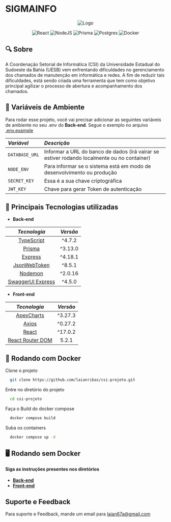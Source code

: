 # SIGMAINFO

<div align="center">

![Logo](https://i.imgur.com/Oe1WClw.png)

</div>

<div align="center">

![React](https://img.shields.io/badge/react-%2320232a.svg?style=for-the-badge&logo=react&logoColor=%2361DAFB)
![NodeJS](https://img.shields.io/badge/node.js-6DA55F?style=for-the-badge&logo=node.js&logoColor=white)
![Prisma](https://img.shields.io/badge/Prisma-3982CE?style=for-the-badge&logo=Prisma&logoColor=white)
![Postgres](https://img.shields.io/badge/postgres-%23316192.svg?style=for-the-badge&logo=postgresql&logoColor=white)
![Docker](https://img.shields.io/badge/docker-%230db7ed.svg?style=for-the-badge&logo=docker&logoColor=white)

</div>

## :mag: Sobre

A Coordenação Setorial de Informática (CSI) da Universidade Estadual do Sudoeste da Bahia (UESB) vem enfrentando dificuldades no gerenciamento dos chamados de manutenção em informática e redes. A fim de reduzir tais dificuldades, está sendo criada uma ferramenta que tem como objetivo principal agilizar o processo de abertura e acompanhamento dos chamados.

## :page_facing_up: Variáveis de Ambiente

Para rodar esse projeto, você vai precisar adicionar as seguintes variáveis de ambiente no seu .env do **Back-end**. Segue o exemplo no arquivo [.env.example](backend/.env.example)

| *Variável*   | *Descrição*                                   |
| :---------- | :------------------------------------------ |
| `DATABASE_URL`      | Informar a URL do banco de dados (irá vairar se estiver rodando localmente ou no container)|
| `NODE_ENV`      | Para informar se o sistema está em modo de desenvolvimento ou produção|
| `SECRET_KEY`     | Essa é a sua chave criptográfica|
| `JWT_KEY`      | Chave para gerar Token de autenticação|


## :toolbox: Principais Tecnologias utilizadas

 - **Back-end**

  | *Tecnologia*   | *Versão*                                   |
  | :----------: | :------------------------------------------: |
  | [TypeScript](https://www.typescriptlang.org/)      | ^4.7.2|
  | [Prisma](https://www.prisma.io/)      | ^3.13.0|
  | [Express](https://expressjs.com/)      | ^4.18.1|
  | [JsonWebToken](https://jwt.io/)      | ^8.5.1|
  | [Nodemon](https://www.npmjs.com/package/nodemon)      | ^2.0.16|
  | [SwaggerUI Express](https://www.npmjs.com/package/swagger-ui-express)      | ^4.5.0|


 - **Front-end**

  | *Tecnologia*   | *Versão*                                   |
  | :----------: | :------------------------------------------: |
  | [ApexCharts](https://apexcharts.com)      | ^3.27.3|
  | [Axios](https://axios-http.com/ptbr/docs/intro)      | ^0.27.2|
  | [React](https://pt-br.reactjs.org)      | ^17.0.2|
  | [React Router DOM](https://v5.reactrouter.com/web/guides/quick-start)      | 5.2.1|



## :whale: Rodando com Docker

Clone o projeto

```bash
  git clone https://github.com/laianribas/csi-projeto.git
```

Entre no diretório do projeto

```bash
  cd csi-projeto
```

Faça o Build do docker compose

```bash
  docker compose build
```

Suba os containers

```bash
  docker compose up -d
```

## :desktop_computer: Rodando sem Docker

#### Siga as instruções presentes nos diretórios

- **[Back-end](backend)**
- **[Front-end](frontend)**

## Suporte e Feedback

Para suporte e Feedback, mande um email para <laian67a@gmail.com>
